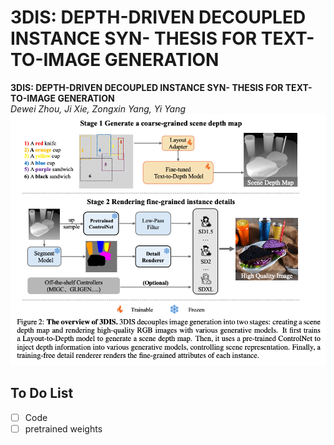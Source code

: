 # 3DIS: DEPTH-DRIVEN DECOUPLED INSTANCE SYN- THESIS FOR TEXT-TO-IMAGE GENERATION
**3DIS: DEPTH-DRIVEN DECOUPLED INSTANCE SYN- THESIS FOR TEXT-TO-IMAGE GENERATION**
<br>_Dewei Zhou, Ji Xie, Zongxin Yang, Yi Yang_<br>
![attr_control](overview.png)
## To Do List
- [ ] Code
- [ ] pretrained weights
